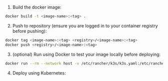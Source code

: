 1. Build the docker image:
```bash
docker build -t <image-name>:<tag> .
```

2. Push to repository (ensure you are logged in to your container registry before pushing):
```bash
docker tag <image-name>:<tag> <registry>/<image-name>:<tag>
docker push <registry>/<image-name>:<tag>
```

3. (optional) Run using Docker to test your image locally before deploying:
```bash
docker run --rm --network host -v /etc/rancher/k3s/k3s.yaml:/etc/rancher/k3s/k3s.yaml:ro <image-name>:<tag>
```

4. Deploy using Kubernetes:
